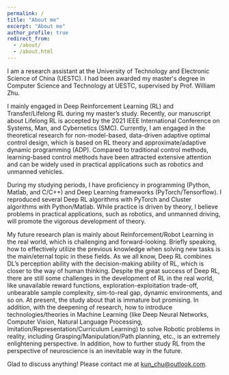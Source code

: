 ```yaml
---
permalink: /
title: "About me"
excerpt: "About me"
author_profile: true
redirect_from: 
  - /about/
  - /about.html
---
```

I am a research assistant at the University of Technology and Electronic Science of China (UESTC). I had been awarded my master's degree in Computer Science and Technology at UESTC, supervised by Prof. William Zhu.
 
I mainly engaged in Deep Reinforcement Learning (RL) and Transfer/Lifelong RL during my master’s study. Recently, our manuscript about Lifelong RL is accepted by the 2021 IEEE International Conference on Systems, Man, and Cybernetics (SMC). Currently, I am engaged in the theoretical research for non-model-based, data-driven adaptive optimal control design, which is based on RL theory and approximate/adaptive dynamic programming (ADP). Compared to traditional control methods, learning-based control methods have been attracted extensive attention and can be widely used in practical applications such as robotics and unmanned vehicles.
 
During my studying periods, I have proficiency in programming (Python, Matlab, and C/C++) and Deep Learning frameworks (PyTorch/Tensorflow). I reproduced several Deep RL algorithms with PyTorch and Cluster algorithms with Python/Matlab. While practice is driven by theory, I believe problems in practical applications, such as robotics, and unmanned driving, will promote the vigorous development of theory.

My future research plan is mainly about Reinforcement/Robot Learning in the real world, which is challenging and forward-looking. Briefly speaking, how to effectively utilize the previous knowledge when solving new tasks is the main/eternal topic in these fields. As we all know, Deep RL combines DL’s perception ability with the decision-making ability of RL, which is closer to the way of human thinking. Despite the great success of Deep RL, there are still some challenges in the development of RL in the real world, like unavailable reward functions, exploration-exploitation trade-off, unbearable sample complexity, sim-to-real gap, dynamic environments, and so on. At present, the study about that is immature but promising. In addition, with the deepening of research, how to introduce technologies/theories in Machine Learning (like Deep Neural Networks, Computer Vision, Natural Language Processing, Imitation/Representation/Curriculum Learning) to solve Robotic problems in reality, including Grasping/Manipulation/Path planning, etc., is an extremely enlightening perspective. In addition, how to further study RL from the perspective of neuroscience is an inevitable way in the future.

Glad to discuss anything! Please contact me at <kun_chu@outlook.com>. 